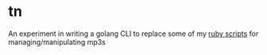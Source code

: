 # tn

An experiment in writing a golang CLI to replace some of my [ruby scripts](https://github.com/stve/bin) for managing/manipulating mp3s
